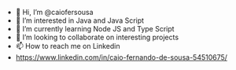 - 👋 Hi, I’m @caiofersousa
- 👀 I’m interested in Java and Java Script
- 🌱 I’m currently learning Node JS and Type Script
- 💞️ I’m looking to collaborate on interesting projects
- 📫 How to reach me on Linkedin
- https://www.linkedin.com/in/caio-fernando-de-sousa-54510675/

<!---
caiofersousa/caiofersousa is a ✨ special ✨ repository because its `README.md` (this file) appears on your GitHub profile.
You can click the Preview link to take a look at your changes.
--->
